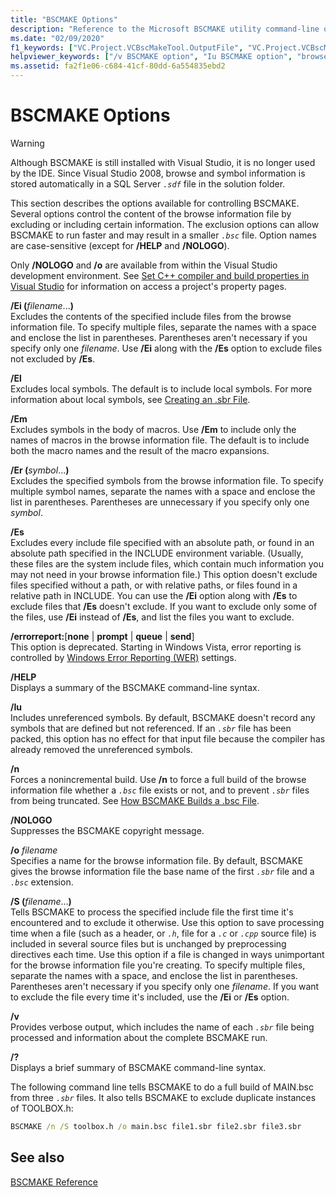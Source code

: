 ```yaml
---
title: "BSCMAKE Options"
description: "Reference to the Microsoft BSCMAKE utility command-line options."
ms.date: "02/09/2020"
f1_keywords: ["VC.Project.VCBscMakeTool.OutputFile", "VC.Project.VCBscMakeTool.SuppressStartupBanner", "VC.Project.VCBscMakeTool.PreserveSBR"]
helpviewer_keywords: ["/v BSCMAKE option", "Iu BSCMAKE option", "browse information files (.bsc), content", "/Er BSCMAKE option", "NOLOGO BSCMAKE option", "/s BSCMAKE option", "/Ei BSCMAKE option", "/o BSCMAKE option", "/NOLOGO BSCMAKE option", "/Iu BSCMAKE option", "s BSCMAKE option (/s)", "/Em BSCMAKE option", "Em BSCMAKE option", "Es BSCMAKE option", "files [C++], BSCMAKE", "Er BSCMAKE option", "BSCMAKE, options for controlling files", "controlling BSCMAKE options", "El BSCMAKE option", "/El BSCMAKE option", "/Es BSCMAKE option", "Ei BSCMAKE option"]
ms.assetid: fa2f1e06-c684-41cf-80dd-6a554835ebd2
---
```

# BSCMAKE Options

> [!WARNING]
> Although BSCMAKE is still installed with Visual Studio, it is no longer used by the IDE. Since Visual Studio 2008, browse and symbol information is stored automatically in a SQL Server *`.sdf`* file in the solution folder.

This section describes the options available for controlling BSCMAKE. Several options control the content of the browse information file by excluding or including certain information. The exclusion options can allow BSCMAKE to run faster and may result in a smaller *`.bsc`* file. Option names are case-sensitive (except for **/HELP** and **/NOLOGO**).

Only **/NOLOGO** and **/o** are available from within the Visual Studio development environment.  See [Set C++ compiler and build properties in Visual Studio](../working-with-project-properties.md) for information on access a project's property pages.

**/Ei (**_filename_...**)**\
Excludes the contents of the specified include files from the browse information file. To specify multiple files, separate the names with a space and enclose the list in parentheses. Parentheses aren't necessary if you specify only one *filename*. Use **/Ei** along with the **/Es** option to exclude files not excluded by **/Es**.

**/El**\
Excludes local symbols. The default is to include local symbols. For more information about local symbols, see [Creating an .sbr File](creating-an-dot-sbr-file.md).

**/Em**\
Excludes symbols in the body of macros. Use **/Em** to include only the names of macros in the browse information file. The default is to include both the macro names and the result of the macro expansions.

**/Er (**_symbol_...**)**\
Excludes the specified symbols from the browse information file. To specify multiple symbol names, separate the names with a space and enclose the list in parentheses. Parentheses are unnecessary if you specify only one *symbol*.

**/Es**\
Excludes every include file specified with an absolute path, or found in an absolute path specified in the INCLUDE environment variable. (Usually, these files are the system include files, which contain much information you may not need in your browse information file.) This option doesn't exclude files specified without a path, or with relative paths, or files found in a relative path in INCLUDE. You can use the **/Ei** option along with **/Es** to exclude files that **/Es** doesn't exclude. If you want to exclude only some of the files, use **/Ei** instead of **/Es**, and list the files you want to exclude.

**/errorreport:**[**none** &#124; **prompt** &#124; **queue** &#124; **send**]\
This option is deprecated. Starting in Windows Vista, error reporting is controlled by [Windows Error Reporting (WER)](/windows/win32/wer/windows-error-reporting) settings.

**/HELP**\
Displays a summary of the BSCMAKE command-line syntax.

**/Iu**\
Includes unreferenced symbols. By default, BSCMAKE doesn't record any symbols that are defined but not referenced. If an *`.sbr`* file has been packed, this option has no effect for that input file because the compiler has already removed the unreferenced symbols.

**/n**\
Forces a nonincremental build. Use **/n** to force a full build of the browse information file whether a *`.bsc`* file exists or not, and to prevent *`.sbr`* files from being truncated. See [How BSCMAKE Builds a .bsc File](how-bscmake-builds-a-dot-bsc-file.md).

**/NOLOGO**\
Suppresses the BSCMAKE copyright message.

**/o** *filename*\
Specifies a name for the browse information file. By default, BSCMAKE gives the browse information file the base name of the first *`.sbr`* file and a *`.bsc`* extension.

**/S (**_filename_...**)**\
Tells BSCMAKE to process the specified include file the first time it's encountered and to exclude it otherwise. Use this option to save processing time when a file (such as a header, or *`.h`*, file for a *`.c`* or *`.cpp`* source file) is included in several source files but is unchanged by preprocessing directives each time. Use this option if a file is changed in ways unimportant for the browse information file you're creating. To specify multiple files, separate the names with a space, and enclose the list in parentheses. Parentheses aren't necessary if you specify only one *filename*. If you want to exclude the file every time it's included, use the **/Ei** or **/Es** option.

**/v**\
Provides verbose output, which includes the name of each *`.sbr`* file being processed and information about the complete BSCMAKE run.

**/?**\
Displays a brief summary of BSCMAKE command-line syntax.

The following command line tells BSCMAKE to do a full build of MAIN.bsc from three *`.sbr`* files. It also tells BSCMAKE to exclude duplicate instances of TOOLBOX.h:

```cmd
BSCMAKE /n /S toolbox.h /o main.bsc file1.sbr file2.sbr file3.sbr
```

## See also

[BSCMAKE Reference](bscmake-reference.md)
